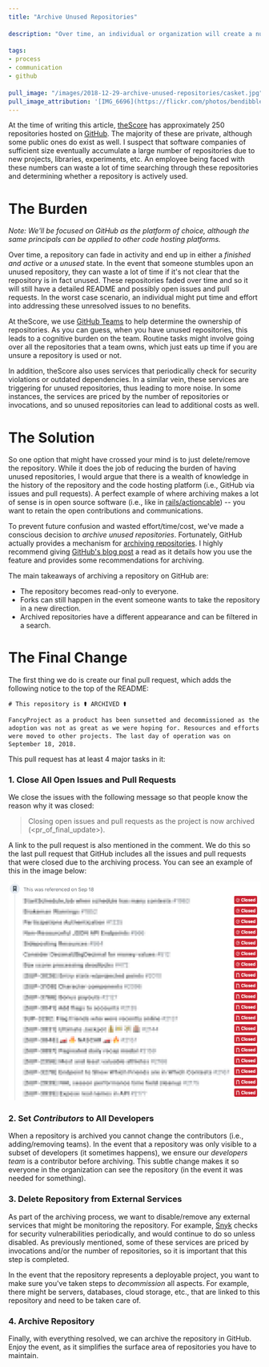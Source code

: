 ```yaml
---
title: "Archive Unused Repositories"

description: "Over time, an individual or organization will create a number of software projects. The purpose of these repositories is to facilitate libraries, micro-services, documentation, mono-repositories, etc. Every so often, the time comes when a repository is no longer used. This article will outline how to archive these repositories, and the benefits to be realized."

tags:
- process
- communication
- github

pull_image: "/images/2018-12-29-archive-unused-repositories/casket.jpg"
pull_image_attribution: '[IMG_6696](https://flickr.com/photos/bendibble/2965770392 "IMG_6696") by [BenDibble](https://flickr.com/people/bendibble) is licensed under [CC BY-ND](https://creativecommons.org/licenses/by-nd/2.0/)'
---
```


At the time of writing this article, [theScore](http://company.thescore.com/) has approximately 250 repositories hosted on [GitHub](https://github.com/). The majority of these are private, although some public ones do exist as well. I suspect that software companies of sufficient size eventually accumulate a large number of repositories due to new projects, libraries, experiments, etc. An employee being faced with these numbers can waste a lot of time searching through these repositories and determining whether a repository is actively used.

# The Burden

_Note: We'll be focused on GitHub as the platform of choice, although the same principals can be applied to other code hosting platforms._

Over time, a repository can fade in activity and end up in either a _finished and active_ or a _unused_ state. In the event that someone stumbles upon an unused repository, they can waste a lot of time if it's not clear that the repository is in fact unused. These repositories faded over time and so it will still have a detailed README and possibly open issues and pull requests. In the worst case scenario, an individual might put time and effort into addressing these unresolved issues to no benefits.

At theScore, we use [GitHub Teams](https://help.github.com/articles/about-teams/) to help determine the ownership of repositories. As you can guess, when you have unused repositories, this leads to a cognitive burden on the team. Routine tasks might involve going over all the repositories that a team owns, which just eats up time if you are unsure a repository is used or not.

In addition, theScore also uses services that periodically check for security violations or outdated dependencies. In a similar vein, these services are triggering for unused repositories, thus leading to more noise. In some instances, the services are priced by the number of repositories or invocations, and so unused repositories can lead to additional costs as well.

# The Solution

So one option that might have crossed your mind is to just delete/remove the repository. While it does the job of reducing the burden of having unused repositories, I would argue that there is a wealth of knowledge in the history of the repository and the code hosting platform (i.e., GitHub via issues and pull requests). A perfect example of where archiving makes a lot of sense is in open source software (i.e., like in [rails/actioncable](https://github.com/rails/actioncable)) -- you want to retain the open contributions and communications.

To prevent future confusion and wasted effort/time/cost, we've made a conscious decision to _archive unused repositories_. Fortunately, GitHub actually provides a mechanism for [archiving repositories](https://help.github.com/articles/archiving-a-github-repository/). I highly recommend giving [GitHub's blog post](https://blog.github.com/2017-11-08-archiving-repositories/) a read as it details how you use the feature and provides some recommendations for archiving.

The main takeaways of archiving a repository on GitHub are:

- The repository becomes read-only to everyone.
- Forks can still happen in the event someone wants to take the repository in a new direction.
- Archived repositories have a different appearance and can be filtered in a search.

# The Final Change

The first thing we do is create our final pull request, which adds the following notice to the top of the README:

```
# This repository is ⚰️ ARCHIVED ⚰️

FancyProject as a product has been sunsetted and decommissioned as the adoption was not as great as we were hoping for. Resources and efforts were moved to other projects. The last day of operation was on September 18, 2018.
```

This pull request has at least 4 major tasks in it:

### 1. Close All Open Issues and Pull Requests

We close the issues with the following message so that people know the reason why it was closed:

> Closing open issues and pull requests as the project is now archived (\<pr\_of\_final\_update\>).

A link to the pull request is also mentioned in the comment. We do this so the last pull request that GitHub includes all the issues and pull requests that were closed due to the archiving process. You can see an example of this in the image below:

![Closed issues and pull requests](/images/2018-12-29-archive-unused-repositories/closed-issues.jpg)

### 2. Set _Contributors_ to All Developers

When a repository is archived you cannot change the contributors (i.e., adding/removing teams). In the event that a repository was only visible to a subset of developers (it sometimes happens), we ensure our _developers team_ is a contributor before archiving. This subtle change makes it so everyone in the organization can see the repository (in the event it was needed for something).

### 3. Delete Repository from External Services

As part of the archiving process, we want to disable/remove any external services that might be monitoring the repository. For example, [Snyk](https://snyk.io/) checks for security vulnerabilities periodically, and would continue to do so unless disabled. As previously mentioned, some of these services are priced by invocations and/or the number of repositories, so it is important that this step is completed.

In the event that the repository represents a deployable project, you want to make sure you've taken steps to _decommission_ all aspects. For example, there might be servers, databases, cloud storage, etc., that are linked to this repository and need to be taken care of.

### 4. Archive Repository

Finally, with everything resolved, we can archive the repository in GitHub. Enjoy the event, as it simplifies the surface area of repositories you have to maintain.
